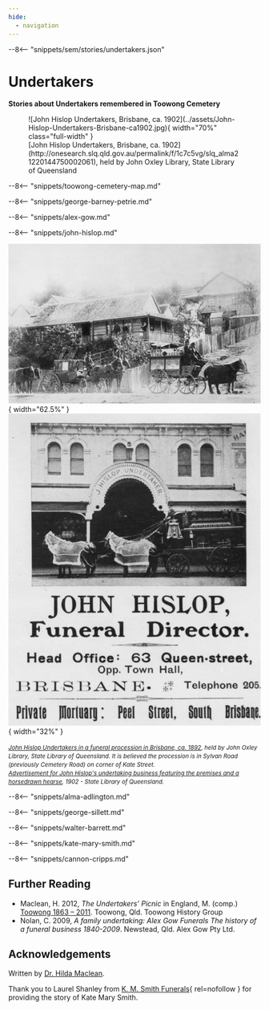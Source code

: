 ```yaml
---
hide:
  - navigation
---
```


--8<-- "snippets/sem/stories/undertakers.json"

# Undertakers  

**Stories about Undertakers remembered in Toowong Cemetery**

<figure markdown>
  ![John Hislop Undertakers, Brisbane, ca. 1902](../assets/John-Hislop-Undertakers-Brisbane-ca1902.jpg){ width="70%" class="full-width" }
  <figcaption markdown>[John Hislop Undertakers, Brisbane, ca. 1902](http://onesearch.slq.qld.gov.au/permalink/f/1c7c5vg/slq_alma21220144750002061), held by John Oxley Library, State Library of Queensland</figcaption>
</figure>

--8<-- "snippets/toowong-cemetery-map.md"

--8<-- "snippets/george-barney-petrie.md"

--8<-- "snippets/alex-gow.md"

--8<-- "snippets/john-hislop.md"

![John Hislop Undertakers in a funeral procession in Brisbane, ca. 1892](../assets/john-hislop-hearse-cemetery-road.jpg){ width="62.5%" } ![Advertisement for John Hislop's undertaking business featuring the premises and a horsedrawn hearse, 1902](../assets/john-hislop-funeral-director-advertisement-1902.jpg){ width="32%" }

*<small>[John Hislop Undertakers in a funeral procession in Brisbane, ca. 1892](http://onesearch.slq.qld.gov.au/permalink/f/1upgmng/slq_alma21220116790002061), held by John Oxley Library, State Library of Queensland. It is believed the procession is in Sylvan Road (previously Cemetery Road) on corner of Kate Street.</small>* <br>
*<small>[Advertisement for John Hislop's undertaking business featuring the premises and a horsedrawn hearse](http://onesearch.slq.qld.gov.au/permalink/f/1upgmng/slq_alma21219993970002061), 1902 - State Library of Queensland.</small>*

--8<-- "snippets/alma-adlington.md"

--8<-- "snippets/george-sillett.md"

--8<-- "snippets/walter-barrett.md"

--8<-- "snippets/kate-mary-smith.md"

<!--
??? directions "Directions" 

    Walking directions to headstone... is the grave of...
    
    ![Alfred Cannon's headstone](../assets/alfred-cannon.jpg){ width="15%" }  
    
    Walking directions to headstone... is the grave of...

    ![Joseph Cripps' headstone](../assets/joseph-cripps.jpg){ width="15%" }  
-->

--8<-- "snippets/cannon-cripps.md"

## Further Reading 

- Maclean, H. 2012, *The Undertakers’ Picnic* in England, M. (comp.) [Toowong 1863 – 2011](https://www.toowong.au/books/). Toowong, Qld. Toowong History Group
- Nolan, C. 2009, *A family undertaking: Alex Gow Funerals The history of a funeral business 1840-2009*. Newstead, Qld. Alex Gow Pty Ltd.

## Acknowledgements

Written by [Dr. Hilda Maclean](https://www.linkedin.com/in/dr-hilda-maclean-4819a711/).

Thank you to Laurel Shanley from [K. M. Smith Funerals](https://kmsmith.com.au){ rel=nofollow } for providing the story of Kate Mary Smith.

<!--
<div class="noprint" markdown="1">
## Brochure

[Download the PDF of this walk](../assets/guides/undertakers.pdf), print it, and fold it in half to make an A5 booklet. 
</div>
-->
